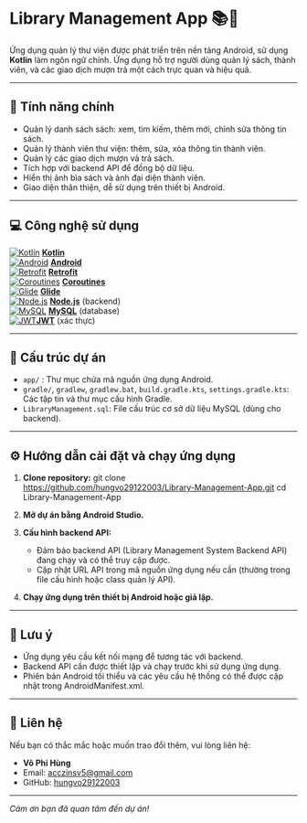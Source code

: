 # Library Management App 📚📱

Ứng dụng quản lý thư viện được phát triển trên nền tảng Android, sử dụng **Kotlin** làm ngôn ngữ chính. Ứng dụng hỗ trợ người dùng quản lý sách, thành viên, và các giao dịch mượn trả một cách trực quan và hiệu quả.

---

## 🚀 Tính năng chính

- Quản lý danh sách sách: xem, tìm kiếm, thêm mới, chỉnh sửa thông tin sách.
- Quản lý thành viên thư viện: thêm, sửa, xóa thông tin thành viên.
- Quản lý các giao dịch mượn và trả sách.
- Tích hợp với backend API để đồng bộ dữ liệu.
- Hiển thị ảnh bìa sách và ảnh đại diện thành viên.
- Giao diện thân thiện, dễ sử dụng trên thiết bị Android.

---

## 💻 Công nghệ sử dụng

[![Kotlin](https://img.icons8.com/color/48/000000/kotlin.png)](https://kotlinlang.org/) **[Kotlin](https://kotlinlang.org/)**  
[![Android](https://img.icons8.com/color/48/000000/android-os.png)](https://developer.android.com/) **[Android](https://developer.android.com/)**  
[![Retrofit](https://img.icons8.com/ios-filled/48/000000/api.png)](https://square.github.io/retrofit/) **[Retrofit](https://square.github.io/retrofit/)**  
[![Coroutines](https://img.icons8.com/ios-filled/48/000000/clock.png)](https://kotlinlang.org/docs/coroutines-overview.html) **[Coroutines](https://kotlinlang.org/docs/coroutines-overview.html)**  
[![Glide](https://img.icons8.com/ios-filled/48/000000/picture.png)](https://bumptech.github.io/glide/) **[Glide](https://bumptech.github.io/glide/)**  
[![Node.js](https://img.icons8.com/color/48/000000/nodejs.png)](https://nodejs.org/) **[Node.js](https://nodejs.org/)** (backend)  
[![MySQL](https://img.icons8.com/color/48/000000/mysql-logo.png)](https://www.mysql.com/) **[MySQL](https://www.mysql.com/)** (database)  
[![JWT](https://img.shields.io/badge/JWT-000000?style=for-the-badge&logo=json-web-tokens&logoColor=white)](https://jwt.io/)**[JWT](https://jwt.io/)** (xác thực)  


---

## 📂 Cấu trúc dự án

- `app/` : Thư mục chứa mã nguồn ứng dụng Android.
- `gradle/`, `gradlew`, `gradlew.bat`, `build.gradle.kts`, `settings.gradle.kts`: Các tập tin và thư mục cấu hình Gradle.
- `LibraryManagement.sql`: File cấu trúc cơ sở dữ liệu MySQL (dùng cho backend).

---

## ⚙️ Hướng dẫn cài đặt và chạy ứng dụng

1. **Clone repository:**
git clone https://github.com/hungvo29122003/Library-Management-App.git
cd Library-Management-App
2. **Mở dự án bằng Android Studio.**

3. **Cấu hình backend API:**  
   - Đảm bảo backend API (Library Management System Backend API) đang chạy và có thể truy cập được.  
   - Cập nhật URL API trong mã nguồn ứng dụng nếu cần (thường trong file cấu hình hoặc class quản lý API).

4. **Chạy ứng dụng trên thiết bị Android hoặc giả lập.**

---

## 📌 Lưu ý

- Ứng dụng yêu cầu kết nối mạng để tương tác với backend.
- Backend API cần được thiết lập và chạy trước khi sử dụng ứng dụng.
- Phiên bản Android tối thiểu và các yêu cầu hệ thống có thể được cập nhật trong AndroidManifest.xml.

---

## 🤝 Liên hệ

Nếu bạn có thắc mắc hoặc muốn trao đổi thêm, vui lòng liên hệ:

- **Võ Phi Hùng**  
- Email: acczinsv5@gmail.com  
- GitHub: [hungvo29122003](https://github.com/hungvo29122003)

---

_Cảm ơn bạn đã quan tâm đến dự án!_
